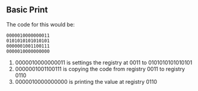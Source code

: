 ## Basic Print

The code for this would be:

```
0000010000000011
0101010101010101
0000001001100111
0000010000000000
```

1. 0000010000000011 is settings the registry at 0011 to 0101010101010101
2. 0000001001100111 is copying the code from registry 0011 to registry 0110
3. 0000010000000000 is printing the value at registry 0110
